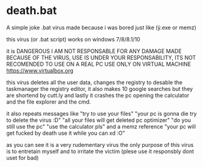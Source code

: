 # death.bat
A simple joke .bat virus made because i was bored just like (ÿ.exe or memz)

this virus (or .bat script) works on windows 7/8/8.1/10

it is DANGEROUS I AM NOT RESPONSABLE FOR ANY DAMAGE MADE BECAUSE OF THE VIRUS, USE IS UNDER YOUR RESPONSABILITY, ITS NOT RECOMENDED TO USE ON A REAL PC USE ONLY ON VIRTUAL MACHINE
https://www.virtualbox.org

this virus deletes all the user data, changes the registry to desable the taskmanager the registry editor, it also makes 10 google searches but they are shortend by cutt.ly and lastly it crashes the pc opening the calculator and the file explorer and the cmd.

it also repeats messages like "try to use your files" "your pc is gonna die try to delete the virus :D" "all your files will get deleted pc optimizer" "do you still use the pc"
"use the calculator pls" and a memz reference "your pc will get fucked by death use it while you can xd :O"

as you can see it is a very rudementary virus 
the only purpose of this virus is to entretain myself and to irritate the victim (plese use it responsbly dont uset for bad)
